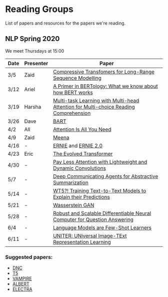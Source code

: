# Reading Groups

List of papers and resources for the papers we're reading.

## NLP Spring 2020

We meet Thursdays at 15:00

| Date | Presenter | Paper | 
| ---- | --------- | ----- | 
| 3/5  | Zaid | [Compressive Transfomers for Long-Range Sequence Modelling](https://arxiv.org/abs/1911.05507) 
| 3/12 | Ariel |  [A Primer in BERTology: What we know about how BERT works](https://arxiv.org/pdf/2002.12327.pdf) | |
| 3/19 | Harsha |  [Multi-task Learning with Multi-head Attention for Multi-choice Reading Comprehension](https://arxiv.org/pdf/2003.04992.pdf) | |
| 3/26| Dave | [BART](https://arxiv.org/pdf/1910.13461.pdf) | |
| 4/2 | All | [Attention Is All You Need](https://papers.nips.cc/paper/7181-attention-is-all-you-need.pdf) | |
| 4/9 | Zaid | [Meena](https://arxiv.org/abs/2001.09977)
| 4/16 | - | [ERNIE](https://arxiv.org/pdf/1905.07129.pdf) and [ERNIE 2.0](https://arxiv.org/pdf/1907.12412.pdf)
| 4/23 | Eric | [The Evolved Transformer](https://arxiv.org/pdf/1901.11117.pdf)
| 4/30 | - | [Pay Less Attention with Lightweight and Dynamic Convolutions](https://openreview.net/pdf?id=SkVhlh09tX)
| 5/7  | - | [Deep Communicating Agents for Abstractive Summarization](https://www.aclweb.org/anthology/N18-1150.pdf)
| 5/14 | - | [WT5?! Training Text-to-Text Models to Explain their Predictions](https://arxiv.org/pdf/2004.14546.pdf)
| 5/21 | - | [Wasserstein GAN](https://arxiv.org/pdf/1701.07875.pdf)
| 5/28 | - | [Robust and Scalable Differentiable Neural Computer for Question Answering](https://www.aclweb.org/anthology/W18-2606.pdf)
| 6/4 | - | [Language Models are Few-Shot Learners](https://arxiv.org/pdf/2005.14165.pdf)
| 6/11 | - | [UNITER: UNiversal Image-TExt Representation Learning](https://arxiv.org/pdf/1909.11740.pdf)

### Suggested papers:
- [DNC](https://www.nature.com/articles/nature20101)
- [T5](https://arxiv.org/pdf/1910.10683.pdf)
- [VAMPIRE](https://arxiv.org/pdf/1906.02242.pdf)
- [ALBERT](https://arxiv.org/pdf/1909.11942.pdf)
- [ELECTRA](https://openreview.net/pdf?id=r1xMH1BtvB)
